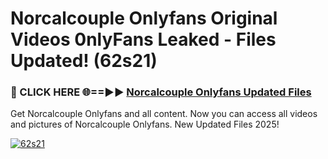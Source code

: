 # Norcalcouple Onlyfans Original Videos 0nlyFans Leaked - Files Updated! (62s21)

<h3>🔴 CLICK HERE 🌐==►► <a href="https://tinyurl.com/ehrbuxhb" rel="nofollow">Norcalcouple Onlyfans Updated Files</a></h3>

Get Norcalcouple Onlyfans and all content. Now you can access all videos and pictures of Norcalcouple Onlyfans. New Updated Files 2025!

[![62s21](https://i.imgur.com/lVYEuWS.gif)](https://tinyurl.com/ehrbuxhb)

